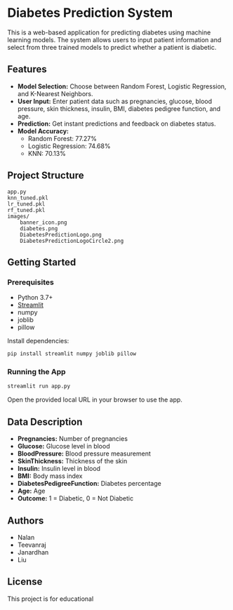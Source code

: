 # Diabetes Prediction System

This is a web-based application for predicting diabetes using machine learning models. The system allows users to input patient information and select from three trained models to predict whether a patient is diabetic.

## Features

- **Model Selection:** Choose between Random Forest, Logistic Regression, and K-Nearest Neighbors.
- **User Input:** Enter patient data such as pregnancies, glucose, blood pressure, skin thickness, insulin, BMI, diabetes pedigree function, and age.
- **Prediction:** Get instant predictions and feedback on diabetes status.
- **Model Accuracy:**
  - Random Forest: 77.27%
  - Logistic Regression: 74.68%
  - KNN: 70.13%

## Project Structure

```
app.py
knn_tuned.pkl
lr_tuned.pkl
rf_tuned.pkl
images/
    banner_icon.png
    diabetes.png
    DiabetesPredictionLogo.png
    DiabetesPredictionLogoCircle2.png
```

## Getting Started

### Prerequisites

- Python 3.7+
- [Streamlit](https://streamlit.io/)
- numpy
- joblib
- pillow

Install dependencies:
```sh
pip install streamlit numpy joblib pillow
```

### Running the App

```sh
streamlit run app.py
```

Open the provided local URL in your browser to use the app.

## Data Description

- **Pregnancies:** Number of pregnancies
- **Glucose:** Glucose level in blood
- **BloodPressure:** Blood pressure measurement
- **SkinThickness:** Thickness of the skin
- **Insulin:** Insulin level in blood
- **BMI:** Body mass index
- **DiabetesPedigreeFunction:** Diabetes percentage
- **Age:** Age
- **Outcome:** 1 = Diabetic, 0 = Not Diabetic

## Authors

- Nalan  
- Teevanraj  
- Janardhan  
- Liu

## License

This project is for educational